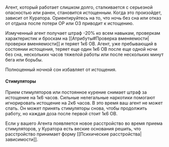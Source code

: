 Агент, который работает слишком долго, сталкивается с серьезной опасностью или ранен, становится истощенным. Когда это произойдет, зависит от Куратора. Ориентируйтесь на то, что ночь без сна или отказ от отдыха после потери ОР или ОЗ приводит к истощению. 

Измученный агент получает штраф -20% ко всем навыкам, проверкам характеристик и броскам на [[Атрибуты#Проверка вменяемости|проверки вменяемости]] и теряет 1к6 ОВ. Агент, уже пребывающий в состоянии истощения, теряет еще один 1к6 ОВ после еще одной ночи без сна, нескольких часов тяжелой работы или после нескольких минут бега или борьбы.

Полноценный ночной сон избавляет от истощения.
#### Стимуляторы

Прием стимуляторов или постоянное курение снимает штраф за истощение на 1к6 часов. Сильные нелегальные наркотики помогают игнорировать истощение на 2к6 часов. В это время ваш агент не может спать. Он может принять стимуляторы снова, чтобы продолжить работу, но каждая доза после первой стоит 1к6 ОВ. 

Если у вашего Агента появляется новое расстройство во время приема стимуляторов, у Куратора есть веские основания решить, что расстройство принимает форму [[Психические расстройства|зависимости]].